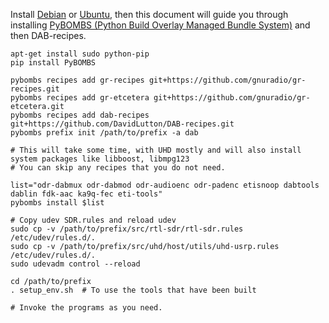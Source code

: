 Install [Debian](https://www.debian.org/distrib/netinst) or [Ubuntu](http://www.ubuntu.com/download/server), then this document will guide you through installing [PyBOMBS (Python Build Overlay Managed Bundle System)](https://github.com/gnuradio/pybombs) and then DAB-recipes.

    apt-get install sudo python-pip
    pip install PyBOMBS

    pybombs recipes add gr-recipes git+https://github.com/gnuradio/gr-recipes.git
    pybombs recipes add gr-etcetera git+https://github.com/gnuradio/gr-etcetera.git
    pybombs recipes add dab-recipes git+https://github.com/DavidLutton/DAB-recipes.git
    pybombs prefix init /path/to/prefix -a dab

    # This will take some time, with UHD mostly and will also install system packages like libboost, libmpg123
    # You can skip any recipes that you do not need.

    list="odr-dabmux odr-dabmod odr-audioenc odr-padenc etisnoop dabtools dablin fdk-aac ka9q-fec eti-tools"
    pybombs install $list

    # Copy udev SDR.rules and reload udev
    sudo cp -v /path/to/prefix/src/rtl-sdr/rtl-sdr.rules /etc/udev/rules.d/.
    sudo cp -v /path/to/prefix/src/uhd/host/utils/uhd-usrp.rules /etc/udev/rules.d/.
    sudo udevadm control --reload

    cd /path/to/prefix
    . setup_env.sh  # To use the tools that have been built

    # Invoke the programs as you need.
